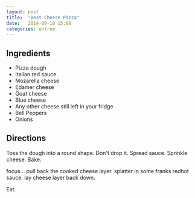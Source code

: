```yaml
---
layout: post
title:  "Best Cheese Pizza"
date:   2014-09-10 15:00
categories: entree
---
```


## Ingredients
- Pizza dough
- Italian red sauce
- Mozarella cheese
- Edamer cheese
- Goat cheese
- Blue cheese
- Any other cheese still left in your fridge
- Bell Peppers
- Onions

## Directions

Toss the dough into a round shape.  Don't drop it.  Spread sauce.  Sprinkle cheese.  Bake.  

focus... pull back the cooked cheese layer.  splatter in some franks redhot sauce.  lay cheese layer back down.

Eat.
